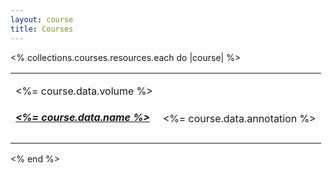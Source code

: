 ```yaml
---
layout: course
title: Courses
---
```

<div class="content">
  <% collections.courses.resources.each do |course| %>
    <table class="table is-fullwidth">
      <tbody>
        <tr>
          <td>
            <p class="is-italic has-text-weight-light"><%= course.data.volume %></p>
            <h5 class="title is-5"><a href="<%= course.relative_url %>"><%= course.data.name %></a></h5>
          </td>
          <td>
            <p>&nbsp;</p>
            <div class="level-right">
              <p class="has-text-weight-bold"><%= course.data.annotation %></p>
            </div>
          </td>
        </tr>
      </tbody>
    </table>
  <% end %>
</div>
